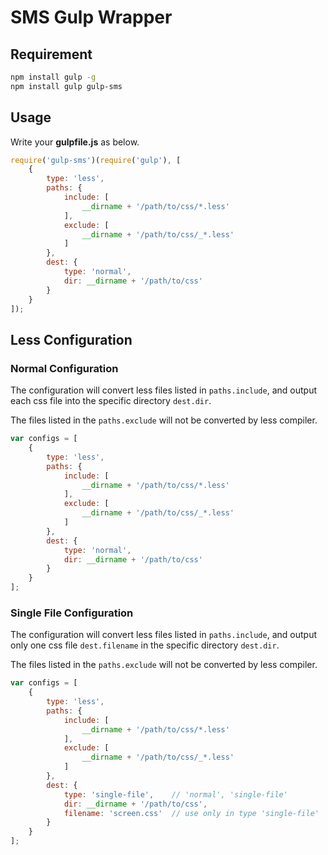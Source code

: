 SMS Gulp Wrapper
================

## Requirement

```bash
npm install gulp -g
npm install gulp gulp-sms
```

## Usage

Write your **gulpfile.js** as below.

```js
require('gulp-sms')(require('gulp'), [
    {
        type: 'less',
        paths: {
            include: [
                __dirname + '/path/to/css/*.less'
            ],
            exclude: [
                __dirname + '/path/to/css/_*.less'
            ]
        },
        dest: {
            type: 'normal',
            dir: __dirname + '/path/to/css'
        }
    }
]);
```

## Less Configuration

### Normal Configuration

The configuration will convert less files listed in `paths.include`, and output each css file into the specific directory `dest.dir`.

The files listed in the `paths.exclude` will not be converted by less compiler.

```js
var configs = [
	{
		type: 'less',
		paths: {
			include: [
				__dirname + '/path/to/css/*.less'
			],
			exclude: [
				__dirname + '/path/to/css/_*.less'
			]
		},
		dest: {
			type: 'normal',
			dir: __dirname + '/path/to/css'
		}
	}
];
```

### Single File Configuration

The configuration will convert less files listed in `paths.include`, and output only one css file `dest.filename` in the specific directory `dest.dir`.

The files listed in the `paths.exclude` will not be converted by less compiler.

```js
var configs = [
	{
		type: 'less',
		paths: {
			include: [
				__dirname + '/path/to/css/*.less'
			],
			exclude: [
				__dirname + '/path/to/css/_*.less'
			]
		},
		dest: {
			type: 'single-file',    // 'normal', 'single-file'
			dir: __dirname + '/path/to/css',
			filename: 'screen.css'  // use only in type 'single-file'
		}
	}
];
```
